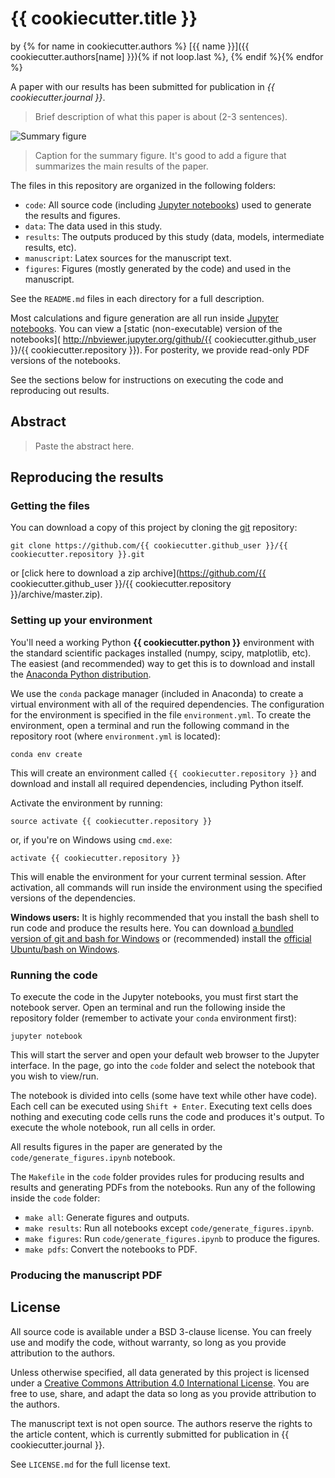 # {{ cookiecutter.title }}

by {% for name in cookiecutter.authors %}
[{{ name }}]({{ cookiecutter.authors[name] }}){% if not loop.last %}, {% endif %}{% endfor %}

A paper with our results has been submitted for publication in
*{{ cookiecutter.journal }}*.

> Brief description of what this paper is about (2-3 sentences).

![Summary figure](figures/summary.png)
> Caption for the summary figure.
> It's good to add a figure that summarizes the main results of the paper.

The files in this repository are organized in the following folders:

* `code`: All source code (including [Jupyter notebooks][jupyter]) used to
  generate the results and figures.
* `data`: The data used in this study.
* `results`: The outputs produced by this study (data, models, intermediate
  results, etc).
* `manuscript`: Latex sources for the manuscript text.
* `figures`: Figures (mostly generated by the code) and used in the manuscript.

See the `README.md` files in each directory for a full description.

Most calculations and figure generation are all run inside
[Jupyter notebooks][jupyter].
You can view a [static (non-executable) version of the notebooks](
http://nbviewer.jupyter.org/github/{{ cookiecutter.github_user }}/{{ cookiecutter.repository }}).
For posterity, we provide read-only PDF versions of the notebooks.

See the sections below for instructions on executing the code and reproducing
out results.


## Abstract

>  Paste the abstract here.


## Reproducing the results


### Getting the files

You can download a copy of this project by cloning the
[git][git] repository:

    git clone https://github.com/{{ cookiecutter.github_user }}/{{ cookiecutter.repository }}.git

or [click here to download a zip archive](https://github.com/{{ cookiecutter.github_user }}/{{ cookiecutter.repository }}/archive/master.zip).


### Setting up your environment

You'll need a working Python **{{ cookiecutter.python }}** environment with the
standard scientific packages installed (numpy, scipy, matplotlib, etc).
The easiest (and recommended) way to get this is to download and install the
[Anaconda Python distribution][anaconda].

We use the `conda` package manager (included in Anaconda) to create a virtual
environment with all of the required dependencies.
The configuration for the environment is specified in the file
`environment.yml`.
To create the environment, open a terminal and run the following command in the
repository root (where `environment.yml` is located):

    conda env create

This will create an environment called `{{ cookiecutter.repository }}` and
download and install all required dependencies, including Python itself.

Activate the environment by running:

    source activate {{ cookiecutter.repository }}

or, if you're on Windows using `cmd.exe`:

    activate {{ cookiecutter.repository }}

This will enable the environment for your current terminal session.
After activation, all commands will run inside the environment using the
specified versions of the dependencies.

**Windows users:** It is highly recommended that you install the bash shell
to run code and produce the results here.
You can download [a bundled version of git and bash for Windows][gitbash]
or (recommended) install the [official Ubuntu/bash on Windows][winubuntu].


### Running the code

To execute the code in the Jupyter notebooks, you must first start the
notebook server.
Open an terminal and run the following inside the repository folder (remember
to activate your `conda` environment first):

    jupyter notebook

This will start the server and open your default web browser to the Jupyter
interface. In the page, go into the `code` folder and select the
notebook that you wish to view/run.

The notebook is divided into cells (some have text while other have code).
Each cell can be executed using `Shift + Enter`.
Executing text cells does nothing and executing code cells runs the code
and produces it's output.
To execute the whole notebook, run all cells in order.

All results figures in the paper are generated by the
`code/generate_figures.ipynb` notebook.

The `Makefile` in the `code` folder provides rules for producing results and
results and generating PDFs from the notebooks. Run any of the following inside
the `code` folder:

* `make all`: Generate figures and outputs.
* `make results`: Run all notebooks except `code/generate_figures.ipynb`.
* `make figures`: Run `code/generate_figures.ipynb` to produce the figures.
* `make pdfs`: Convert the notebooks to PDF.


### Producing the manuscript PDF




## License

All source code is available under a BSD 3-clause license. You can freely
use and modify the code, without warranty, so long as you provide attribution
to the authors.

Unless otherwise specified, all data generated by this project is licensed
under a [Creative Commons Attribution 4.0 International License][ccby]. You are
free to use, share, and adapt the data so long as you provide attribution to
the authors.

The manuscript text is not open source. The authors reserve the rights to the
article content, which is currently submitted for publication in
{{ cookiecutter.journal }}.

See `LICENSE.md` for the full license text.

[git]: https://git-scm.com
[ccby]: http://creativecommons.org/licenses/by/4.0/
[jupyter]: http://jupyter.org
[anaconda]: http://continuum.io/downloads#all
[gitbash]: http://git-for-windows.github.io
[winubuntu]: https://msdn.microsoft.com/commandline/wsl/about
